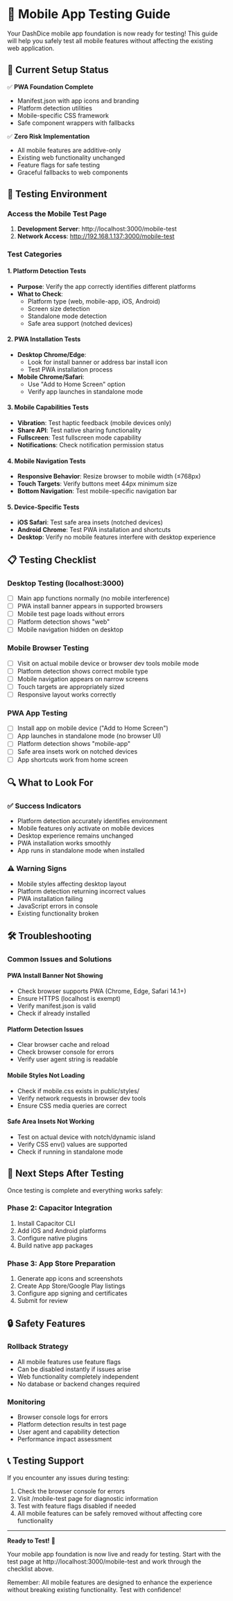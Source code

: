 # 📱 Mobile App Testing Guide

Your DashDice mobile app foundation is now ready for testing! This guide will help you safely test all mobile features without affecting the existing web application.

## 🔧 Current Setup Status

✅ **PWA Foundation Complete**
- Manifest.json with app icons and branding
- Platform detection utilities
- Mobile-specific CSS framework
- Safe component wrappers with fallbacks

✅ **Zero Risk Implementation**
- All mobile features are additive-only
- Existing web functionality unchanged
- Feature flags for safe testing
- Graceful fallbacks to web components

## 🧪 Testing Environment

### Access the Mobile Test Page
1. **Development Server**: http://localhost:3000/mobile-test
2. **Network Access**: http://192.168.1.137:3000/mobile-test

### Test Categories

#### 1. Platform Detection Tests
- **Purpose**: Verify the app correctly identifies different platforms
- **What to Check**:
  - Platform type (web, mobile-app, iOS, Android)
  - Screen size detection
  - Standalone mode detection
  - Safe area support (notched devices)

#### 2. PWA Installation Tests
- **Desktop Chrome/Edge**: 
  - Look for install banner or address bar install icon
  - Test PWA installation process
- **Mobile Chrome/Safari**:
  - Use "Add to Home Screen" option
  - Verify app launches in standalone mode

#### 3. Mobile Capabilities Tests
- **Vibration**: Test haptic feedback (mobile devices only)
- **Share API**: Test native sharing functionality
- **Fullscreen**: Test fullscreen mode capability
- **Notifications**: Check notification permission status

#### 4. Mobile Navigation Tests
- **Responsive Behavior**: Resize browser to mobile width (≤768px)
- **Touch Targets**: Verify buttons meet 44px minimum size
- **Bottom Navigation**: Test mobile-specific navigation bar

#### 5. Device-Specific Tests
- **iOS Safari**: Test safe area insets (notched devices)
- **Android Chrome**: Test PWA installation and shortcuts
- **Desktop**: Verify no mobile features interfere with desktop experience

## 📋 Testing Checklist

### Desktop Testing (localhost:3000)
- [ ] Main app functions normally (no mobile interference)
- [ ] PWA install banner appears in supported browsers
- [ ] Mobile test page loads without errors
- [ ] Platform detection shows "web"
- [ ] Mobile navigation hidden on desktop

### Mobile Browser Testing
- [ ] Visit on actual mobile device or browser dev tools mobile mode
- [ ] Platform detection shows correct mobile type
- [ ] Mobile navigation appears on narrow screens
- [ ] Touch targets are appropriately sized
- [ ] Responsive layout works correctly

### PWA App Testing
- [ ] Install app on mobile device ("Add to Home Screen")
- [ ] App launches in standalone mode (no browser UI)
- [ ] Platform detection shows "mobile-app"
- [ ] Safe area insets work on notched devices
- [ ] App shortcuts work from home screen

## 🔍 What to Look For

### ✅ Success Indicators
- Platform detection accurately identifies environment
- Mobile features only activate on mobile devices
- Desktop experience remains unchanged
- PWA installation works smoothly
- App runs in standalone mode when installed

### ⚠️ Warning Signs
- Mobile styles affecting desktop layout
- Platform detection returning incorrect values
- PWA installation failing
- JavaScript errors in console
- Existing functionality broken

## 🛠️ Troubleshooting

### Common Issues and Solutions

#### PWA Install Banner Not Showing
- Check browser supports PWA (Chrome, Edge, Safari 14.1+)
- Ensure HTTPS (localhost is exempt)
- Verify manifest.json is valid
- Check if already installed

#### Platform Detection Issues
- Clear browser cache and reload
- Check browser console for errors
- Verify user agent string is readable

#### Mobile Styles Not Loading
- Check if mobile.css exists in public/styles/
- Verify network requests in browser dev tools
- Ensure CSS media queries are correct

#### Safe Area Insets Not Working
- Test on actual device with notch/dynamic island
- Verify CSS env() values are supported
- Check if running in standalone mode

## 📱 Next Steps After Testing

Once testing is complete and everything works safely:

### Phase 2: Capacitor Integration
1. Install Capacitor CLI
2. Add iOS and Android platforms
3. Configure native plugins
4. Build native app packages

### Phase 3: App Store Preparation
1. Generate app icons and screenshots
2. Create App Store/Google Play listings
3. Configure app signing and certificates
4. Submit for review

## 🔒 Safety Features

### Rollback Strategy
- All mobile features use feature flags
- Can be disabled instantly if issues arise
- Web functionality completely independent
- No database or backend changes required

### Monitoring
- Browser console logs for errors
- Platform detection results in test page
- User agent and capability detection
- Performance impact assessment

## 📞 Testing Support

If you encounter any issues during testing:
1. Check the browser console for errors
2. Visit /mobile-test page for diagnostic information
3. Test with feature flags disabled if needed
4. All mobile features can be safely removed without affecting core functionality

---

**Ready to Test!** 🚀

Your mobile app foundation is now live and ready for testing. Start with the test page at http://localhost:3000/mobile-test and work through the checklist above.

Remember: All mobile features are designed to enhance the experience without breaking existing functionality. Test with confidence!
